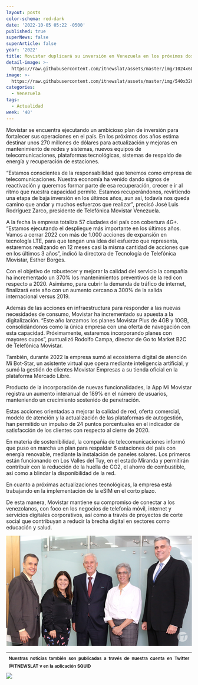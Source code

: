 ```yaml
---
layout: posts
color-schema: red-dark
date: '2022-10-05 05:22 -0500'
published: true
superNews: false
superArticle: false
year: '2022'
title: Movistar duplicará su inversión en Venezuela en los próximos dos años
detail-image: >-
  https://raw.githubusercontent.com/itnewslat/assets/master/img/1024x680/presidencia-movistar-vzla-g.jpg
image: >-
  https://raw.githubusercontent.com/itnewslat/assets/master/img/540x320/presidencia-movistar-vzla-p.jpg
categories:
  - Venezuela
tags:
  - Actualidad
week: '40'
---
```

Movistar se encuentra ejecutando un ambicioso plan de inversión para fortalecer sus operaciones en el país. En los próximos dos años estima destinar unos 270 millones de dólares para actualización y mejoras en mantenimiento de redes y sistemas, nuevos equipos de telecomunicaciones, plataformas tecnológicas, sistemas de respaldo de energía y recuperación de estaciones.  

“Estamos conscientes de la responsabilidad que tenemos como empresa de telecomunicaciones. Nuestra economía ha venido dando signos de reactivación y queremos formar parte de esa recuperación, crecer e ir al ritmo que nuestra capacidad permite. Estamos recuperándonos, revirtiendo una etapa de baja inversión en los últimos años, aun así, todavía nos queda camino que andar y muchos esfuerzos que realizar”, precisó José Luis Rodríguez Zarco, presidente de Telefónica Movistar Venezuela.  

A la fecha la empresa totaliza 57 ciudades del país con cobertura 4G+. “Estamos ejecutando el despliegue más importante en los últimos años. Vamos a cerrar 2022 con más de 1.000 acciones de expansión en tecnología LTE, para que tengan una idea del esfuerzo que representa, estaremos realizando en 12 meses casi la misma cantidad de acciones que en los últimos 3 años”, indicó la directora de Tecnología de Telefónica Movistar, Esther Borges.

Con el objetivo de robustecer y mejorar la calidad del servicio la compañía ha incrementado un 370% los mantenimientos preventivos de la red con respecto a 2020. Asimismo, para cubrir la demanda de tráfico de internet, finalizará este año con un aumento cercano a 300% de la salida internacional versus 2019.

Además de las acciones en infraestructura para responder a las nuevas necesidades de consumo, Movistar ha incrementado su apuesta a la digitalización. “Este año lanzamos los planes Movistar Plus de 4GB y 10GB, consolidándonos como la única empresa con una oferta de navegación con esta capacidad. Próximamente, estaremos incorporando planes con mayores cupos”, puntualizó Rodolfo Campa, director de Go to Market B2C de Telefónica Movistar.

También, durante 2022 la empresa sumó al ecosistema digital de atención Mi Bot-Star, un asistente virtual que opera mediante inteligencia artificial, y sumó la gestión de clientes Movistar Empresas a su tienda oficial en la plataforma Mercado Libre.

Producto de la incorporación de nuevas funcionalidades, la App Mi Movistar registra un aumento interanual de 189% en el número de usuarios, manteniendo un crecimiento sostenido de penetración.

Estas acciones orientadas a mejorar la calidad de red, oferta comercial, modelo de atención y la actualización de las plataformas de autogestión, han permitido un impulso de 24 puntos porcentuales en el indicador de satisfacción de los clientes con respecto al cierre de 2020.

En materia de sostenibilidad, la compañía de telecomunicaciones informó que puso en marcha un plan para respaldar 6 estaciones del país con energía renovable, mediante la instalación de paneles solares. Los primeros están funcionando en Los Valles del Tuy, en el estado Miranda y permitirán contribuir con la reducción de la huella de CO2, el ahorro de combustible, así como a blindar la disponibilidad de la red.  

En cuanto a próximas actualizaciones tecnológicas, la empresa está trabajando en la implementación de la eSIM en el corto plazo.

De esta manera, Movistar mantiene su compromiso de conectar a los venezolanos, con foco en los negocios de telefonía móvil, internet y servicios digitales corporativos, así como a través de proyectos de corte social que contribuyan a reducir la brecha digital en sectores como educación y salud.

![](https://raw.githubusercontent.com/itnewslat/assets/master/img/540x320/presidencia-movistar-vzla-p.jpg)

<table style="height: 42px;" width="569">
<tbody>
<tr>
<td style="text-align: justify;"><sub><strong>Nuestras noticias también son publicadas a través de nuestra cuenta en Twitter <a href="https://twitter.com/itnewslat?lang=es">@ITNEWSLAT</a> y en la aplicación <a href="https://squidapp.co/en/">SQUID</a></strong></sub></td>
</tr>
</tbody>
</table>

<img src="https://tracker.metricool.com/c3po.jpg?hash=56f88a41e39ab42c063cc51676587a04"/>

